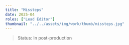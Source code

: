 ```yaml
---
title: "Missteps"
date: 2025-04
roles: ["Lead Editor"]
thumbnail: "../../assets/img/work/thumb/missteps.jpg"
---
```

> Status: In post-production